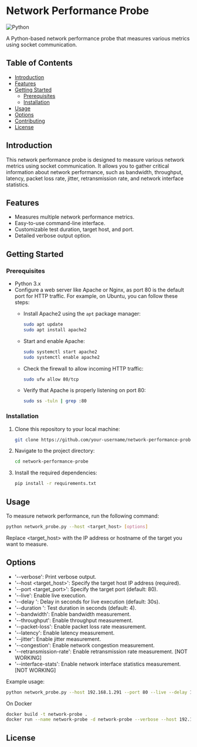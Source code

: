 # Network Performance Probe

![Python](https://img.shields.io/badge/Python-3.x-blue.svg)

A Python-based network performance probe that measures various metrics using socket communication.

## Table of Contents
- [Introduction](#introduction)
- [Features](#features)
- [Getting Started](#getting-started)
  - [Prerequisites](#prerequisites)
  - [Installation](#installation)
- [Usage](#usage)
- [Options](#options)
- [Contributing](#contributing)
- [License](#license)

## Introduction

This network performance probe is designed to measure various network metrics using socket communication. It allows you to gather critical information about network performance, such as bandwidth, throughput, latency, packet loss rate, jitter, retransmission rate, and network interface statistics.

## Features

- Measures multiple network performance metrics.
- Easy-to-use command-line interface.
- Customizable test duration, target host, and port.
- Detailed verbose output option.

## Getting Started

### Prerequisites

- Python 3.x
- Configure a web server like Apache or Nginx, as port 80 is the default port for HTTP traffic. For example, on Ubuntu, you can follow these steps:
  - Install Apache2 using the `apt` package manager:

    ```bash
    sudo apt update
    sudo apt install apache2
    ```

  - Start and enable Apache:

    ```bash
    sudo systemctl start apache2
    sudo systemctl enable apache2
    ```

  - Check the firewall to allow incoming HTTP traffic:

    ```bash
    sudo ufw allow 80/tcp
    ```

  - Verify that Apache is properly listening on port 80:

    ```bash
    sudo ss -tuln | grep :80
    ```

### Installation

1. Clone this repository to your local machine:

   ```bash
   git clone https://github.com/your-username/network-performance-probe.git
   ```
   
2. Navigate to the project directory:

   ```bash
   cd network-performance-probe
   ```

3. Install the required dependencies:

   ```bash
   pip install -r requirements.txt
   ```

## Usage

To measure network performance, run the following command:

   ```bash
   python network_probe.py --host <target_host> [options]
   ```

Replace <target_host> with the IP address or hostname of the target you want to measure.

## Options

- '--verbose': Print verbose output.
- '--host <target_host>': Specify the target host IP address (required).
- '--port <target_port>': Specify the target port (default: 80).
- '--live': Enable live execution.
- '--delay <delay>': Delay in seconds for live execution (default: 30s).
- '--duration <duration>': Test duration in seconds (default: 4).
- '--bandwidth': Enable bandwidth measurement.
- '--throughput': Enable throughput measurement.
- '--packet-loss': Enable packet loss rate measurement.
- '--latency': Enable latency measurement.
- '--jitter': Enable jitter measurement.
- '--congestion': Enable network congestion measurement.
- '--retransmission-rate': Enable retransmission rate measurement. [NOT WORKING]
- '--interface-stats': Enable network interface statistics measurement. [NOT WORKING]

Example usage:

   ```bash
   python network_probe.py --host 192.168.1.291 --port 80 --live --delay 15 --bandwidth --latency --congestion --verbose
   ```

On Docker

   ```bash
   docker build -t network-probe .
   docker run --name network-probe -d network-probe --verbose --host 192.168.1.291 --live --delay 15 --bandwidth --throughput --packet-loss --latency --jitter --congestion
   ```

## License

[//]: # (This project is licensed under the MIT License - see the LICENSE file for details.)